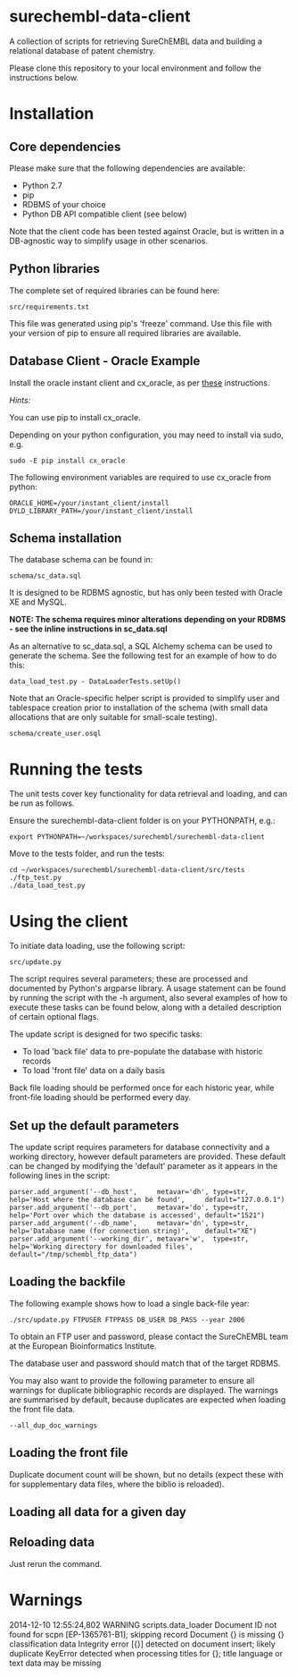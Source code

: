 surechembl-data-client
======================

A collection of scripts for retrieving SureChEMBL data and building a relational database of patent chemistry. 

Please clone this repository to your local environment and follow the instructions below. 

# Installation

## Core dependencies

Please make sure that the following dependencies are available:

* Python 2.7
* pip
* RDBMS of your choice
* Python DB API compatible client (see below)

Note that the client code has been tested against Oracle, but is written in a DB-agnostic way to simplify usage in
other scenarios.

## Python libraries

The complete set of required libraries can be found here:

    src/requirements.txt

This file was generated using pip's 'freeze' command. Use this file with your version of pip to ensure all required libraries are available.

## Database Client - Oracle Example

Install the oracle instant client and cx_oracle, as per [these](http://www.cs.utexas.edu/~mitra/csSpring2012/cs327/cx_mac.html) instructions.

_Hints:_

You can use pip to install cx_oracle.

Depending on your python configuration, you may need to install via sudo, e.g.

    sudo -E pip install cx_oracle

The following environment variables are required to use cx_oracle from python:

    ORACLE_HOME=/your/instant_client/install
    DYLD_LIBRARY_PATH=/your/instant_client/install

## Schema installation

The database schema can be found in:

    schema/sc_data.sql

It is designed to be RDBMS agnostic, but has only been tested with Oracle XE and MySQL. 

**NOTE: The schema requires minor alterations depending on your RDBMS - see the inline instructions in sc_data.sql** 

As an alternative to sc_data.sql, a SQL Alchemy schema can be used to generate the schema. See the following test
for an example of how to do this:

    data_load_test.py - DataLoaderTests.setUp()

Note that an Oracle-specific helper script is provided to simplify user and tablespace creation prior to 
installation of the schema (with small data allocations that are only suitable for small-scale testing).

    schema/create_user.osql


# Running the tests

The unit tests cover key functionality for data retrieval and loading, and can be run as follows.

Ensure the surechembl-data-client folder is on your PYTHONPATH, e.g.:

    export PYTHONPATH=~/workspaces/surechembl/surechembl-data-client

Move to the tests folder, and run the tests:

    cd ~/workspaces/surechembl/surechembl-data-client/src/tests
    ./ftp_test.py
    ./data_load_test.py


# Using the client

To initiate data loading, use the following script:

    src/update.py

The script requires several parameters; these are processed and documented by Python's argparse library. 
A usage statement can be found by running the script with the -h argument, also several examples of how to 
execute these tasks can be found below, along with a detailed description of certain optional flags.

The update script is designed for two specific tasks:

* To load 'back file' data to pre-populate the database with historic records 
* To load 'front file' data on a daily basis

Back file loading should be performed once for each historic year, while front-file loading should be 
performed every day.

## Set up the default parameters

The update script requires parameters for database connectivity and a working directory, however default
parameters are provided. These default can be changed by modifying the 'default' parameter as it appears 
in the following lines in the script:

    parser.add_argument('--db_host',     metavar='dh', type=str,  help='Host where the database can be found',     default="127.0.0.1")
    parser.add_argument('--db_port',     metavar='do', type=str,  help='Port over which the database is accessed', default="1521")
    parser.add_argument('--db_name',     metavar='dn', type=str,  help='Database name (for connection string)',    default="XE")
    parser.add_argument('--working_dir', metavar='w',  type=str,  help='Working directory for downloaded files',   default="/tmp/schembl_ftp_data")


## Loading the backfile

The following example shows how to load a single back-file year:

    ./src/update.py FTPUSER FTPPASS DB_USER DB_PASS --year 2006

To obtain an FTP user and password, please contact the SureChEMBL team at the European Bioinformatics Institute.

The database user and password should match that of the target RDBMS.

You may also want to provide the following parameter to ensure all warnings for duplicate bibliographic records
are displayed. The warnings are summarised by default, because duplicates are expected when loading the front file data.

    --all_dup_doc_warnings

## Loading the front file
Duplicate document count will be shown, but no details (expect these with for supplementary data files, where the biblio is reloaded).

## Loading all data for a given day



## Reloading data
Just rerun the command.




# Warnings

2014-12-10 12:55:24,802 WARNING scripts.data_loader Document ID not found for scpn [EP-1365761-B1]; skipping record
Document {} is missing {} classification data
Integrity error [{}] detected on document insert; likely duplicate
KeyError detected when processing titles for {}; title language or text data may be missing



